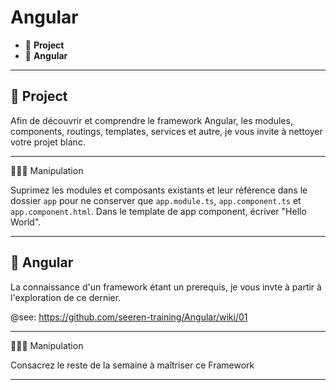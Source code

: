# Angular

*  🔖 **Project**
*  🔖 **Angular**

___

## 📑 Project

Afin de découvrir et comprendre le framework Angular, les modules, components, routings, templates, services et autre, je vous invite à nettoyer votre projet blanc.

___

👨🏻‍💻 Manipulation

Suprimez les modules et composants existants et leur référence dans le dossier `app` pour ne conserver que `app.module.ts`, `app.component.ts` et `app.component.html`. Dans le template de app component, écriver "Hello World".

___

## 📑 Angular

La connaissance d'un framework étant un prerequis, je vous invte à partir à l'exploration de ce dernier.

@see: https://github.com/seeren-training/Angular/wiki/01

___

👨🏻‍💻 Manipulation

Consacrez le reste de la semaine à maîtriser ce Framework

___


